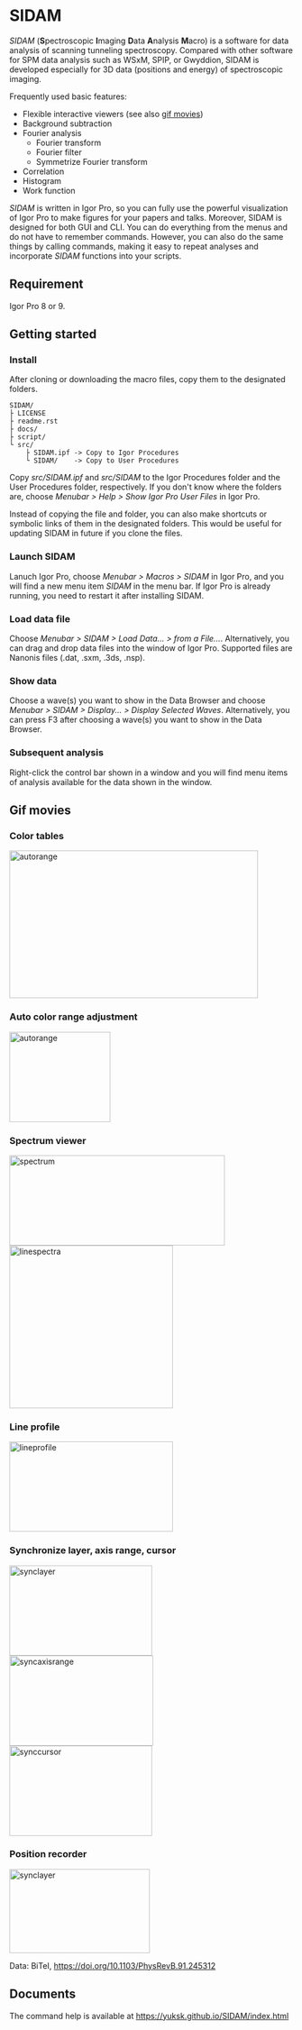 # SIDAM

*SIDAM* (**S**pectroscopic **I**maging **D**ata **A**nalysis **M**acro) is
a software for data analysis of scanning tunneling spectroscopy.
Compared with other software for SPM data analysis such as WSxM, SPIP, or
Gwyddion, SIDAM is developed especially for 3D data (positions and energy) of
spectroscopic imaging.

Frequently used basic features:

- Flexible interactive viewers (see also [gif movies](#screen-shots))
- Background subtraction
- Fourier analysis
  - Fourier transform
  - Fourier filter
  - Symmetrize Fourier transform
- Correlation
- Histogram
- Work function

*SIDAM* is written in Igor Pro, so you can fully use the powerful visualization
of Igor Pro to make figures for your papers and talks. Moreover, SIDAM is
designed for both GUI and CLI. You can do everything from the menus and do not
have to remember commands. However, you can also do the same things by calling
commands, making it easy to repeat analyses and incorporate *SIDAM* functions
into your scripts.

## Requirement

Igor Pro 8 or 9.

## Getting started

### Install

After cloning or downloading the macro files, copy them to the designated folders.

    SIDAM/
    ├ LICENSE
    ├ readme.rst
    ├ docs/
    ├ script/
    └ src/
        ├ SIDAM.ipf -> Copy to Igor Procedures
        └ SIDAM/    -> Copy to User Procedures

Copy *src/SIDAM.ipf* and *src/SIDAM* to the Igor Procedures folder and the
User Procedures folder, respectively. If you don't know where the folders are,
choose *Menubar > Help > Show Igor Pro User Files* in Igor Pro.

Instead of copying the file and folder, you can also make shortcuts or
symbolic links of them in the designated folders. This would be useful for
updating SIDAM in future if you clone the files.

### Launch SIDAM
Lanuch Igor Pro, choose *Menubar > Macros > SIDAM* in Igor Pro, and you will
find a new menu item *SIDAM* in the menu bar. If Igor Pro is already running,
you need to restart it after installing SIDAM.

### Load data file
Choose *Menubar > SIDAM > Load Data... > from a File...*. Alternatively,
you can drag and drop data files into the window of Igor Pro.
Supported files are Nanonis files (.dat, .sxm, .3ds, .nsp).

### Show data
Choose a wave(s) you want to show in the Data Browser and
choose *Menubar > SIDAM > Display... > Display Selected Waves*.
Alternatively, you can press F3 after choosing a wave(s) you want to show in
the Data Browser.

### Subsequent analysis
Right-click the control bar shown in a window and you will find menu items of
analysis available for the data shown in the window.

## Gif movies

### Color tables
<img src="https://raw.githubusercontent.com/yuksk/SIDAM/gh-pages/docs/img/color.png" width="441px" height="262px" alt="autorange">

### Auto color range adjustment
<img src="https://raw.githubusercontent.com/yuksk/SIDAM/gh-pages/docs/img/autorange.gif" width="179px" height="160px" alt="autorange">

### Spectrum viewer
<img src="https://raw.githubusercontent.com/yuksk/SIDAM/gh-pages/docs/img/spectrum.gif" width="382px" height="160px" alt="spectrum">

<img src="https://raw.githubusercontent.com/yuksk/SIDAM/gh-pages/docs/img/linespectra.gif" width="290px" height="289px" alt="linespectra">

### Line profile
<img src="https://raw.githubusercontent.com/yuksk/SIDAM/gh-pages/docs/img/lineprofile.gif" width="290px" height="160px" alt="lineprofile">

### Synchronize layer, axis range, cursor
<img src="https://raw.githubusercontent.com/yuksk/SIDAM/gh-pages/docs/img/synclayer.gif" width="253px" height="160px" alt="synclayer">  
<img src="https://raw.githubusercontent.com/yuksk/SIDAM/gh-pages/docs/img/syncaxisrange.gif" width="255px" height="160px" alt="syncaxisrange">  
<img src="https://raw.githubusercontent.com/yuksk/SIDAM/gh-pages/docs/img/synccursor.gif" width="253px" height="160px" alt="synccursor">

### Position recorder
<img src="https://raw.githubusercontent.com/yuksk/SIDAM/gh-pages/docs/img/position_recorder.gif" width="249px" height="149px" alt="synclayer">


Data: BiTeI, https://doi.org/10.1103/PhysRevB.91.245312

## Documents
The command help is available at https://yuksk.github.io/SIDAM/index.html
